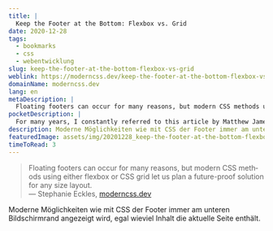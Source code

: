 ```yaml
---
title: |
  Keep the Footer at the Bottom: Flexbox vs. Grid
date: 2020-12-28
tags:
  - bookmarks
  - css
  - webentwicklung
slug: keep-the-footer-at-the-bottom-flexbox-vs-grid
weblink: https://moderncss.dev/keep-the-footer-at-the-bottom-flexbox-vs-grid/
domainName: moderncss.dev
lang: en
metaDescription: |
  Floating footers can occur for many reasons, but modern CSS methods using either flexbox or CSS grid let us plan a future-proof solution for any size layout.
pocketDescription: |
  For many years, I constantly referred to this article by Matthew James Taylor for a method to keep a webpage footer at the bottom of the page regardless of the main content length.
description: Moderne Möglichkeiten wie mit CSS der Footer immer am unteren Bildschirmrand angezeigt wird, egal wieviel Inhalt die aktuelle Seite enthält.
featuredImage: assets/img/20201228_keep-the-footer-at-the-bottom-flexbox-vs-grid.png
timeToRead: 3
---
```

<blockquote lang="en">Floating footers can occur for many reasons, but modern CSS methods using either flexbox or CSS grid let us plan a future-proof solution for any size layout.
<footer>— Stephanie Eckles, <a href="https://moderncss.dev/keep-the-footer-at-the-bottom-flexbox-vs-grid/">moderncss.dev</a></footer></blockquote>

Moderne Möglichkeiten wie mit CSS der Footer immer am unteren Bildschirmrand angezeigt wird, egal wieviel Inhalt die aktuelle Seite enthält.